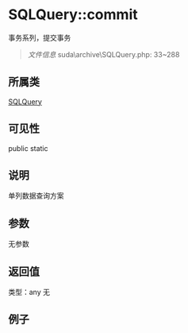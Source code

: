 # SQLQuery::commit
事务系列，提交事务
> *文件信息* suda\archive\SQLQuery.php: 33~288
## 所属类 

[SQLQuery](../SQLQuery.md)

## 可见性

  public  static
## 说明

单列数据查询方案


## 参数

无参数

## 返回值
类型：any
无

## 例子